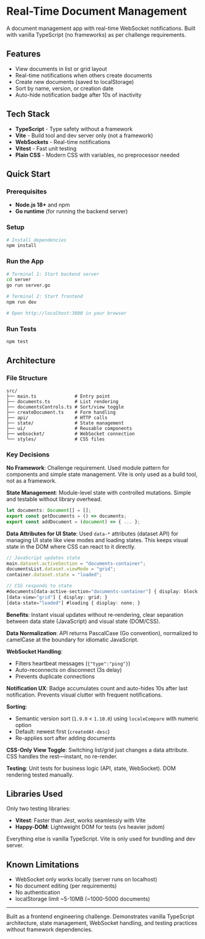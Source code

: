 # Real-Time Document Management

A document management app with real-time WebSocket notifications. Built with vanilla TypeScript (no frameworks) as per challenge requirements.

## Features

- View documents in list or grid layout
- Real-time notifications when others create documents
- Create new documents (saved to localStorage)
- Sort by name, version, or creation date
- Auto-hide notification badge after 10s of inactivity

## Tech Stack

- **TypeScript** - Type safety without a framework
- **Vite** - Build tool and dev server only (not a framework)
- **WebSockets** - Real-time notifications
- **Vitest** - Fast unit testing
- **Plain CSS** - Modern CSS with variables, no preprocessor needed

## Quick Start

### Prerequisites

- **Node.js 18+** and npm
- **Go runtime** (for running the backend server)

### Setup

```bash
# Install dependencies
npm install
```

### Run the App

```bash
# Terminal 1: Start backend server
cd server
go run server.go

# Terminal 2: Start frontend
npm run dev

# Open http://localhost:3000 in your browser
```

### Run Tests

```bash
npm test
```

## Architecture

### File Structure

```
src/
├── main.ts              # Entry point
├── documents.ts         # List rendering
├── documentsControls.ts # Sort/view toggle
├── createDocument.ts    # Form handling
├── api/                 # HTTP calls
├── state/               # State management
├── ui/                  # Reusable components
├── websocket/           # WebSocket connection
└── styles/              # CSS files
```

### Key Decisions

**No Framework**: Challenge requirement. Used module pattern for components and simple state management. Vite is only used as a build tool, not as a framework.

**State Management**: Module-level state with controlled mutations. Simple and testable without library overhead.

```typescript
let documents: Document[] = [];
export const getDocuments = () => documents;
export const addDocument = (document) => { ... };
```

**Data Attributes for UI State**: Used `data-*` attributes (dataset API) for managing UI state like view modes and loading states. This keeps visual state in the DOM where CSS can react to it directly.

```typescript
// JavaScript updates state
main.dataset.activeSection = "documents-container";
documentsList.dataset.viewMode = "grid";
container.dataset.state = "loaded";

// CSS responds to state
#documents[data-active-section="documents-container"] { display: block; }
[data-view="grid"] { display: grid; }
[data-state="loaded"] #loading { display: none; }
```

**Benefits**: Instant visual updates without re-rendering, clear separation between data state (JavaScript) and visual state (DOM/CSS).

**Data Normalization**: API returns PascalCase (Go convention), normalized to camelCase at the boundary for idiomatic JavaScript.

**WebSocket Handling**:

- Filters heartbeat messages (`{"type":"ping"}`)
- Auto-reconnects on disconnect (3s delay)
- Prevents duplicate connections

**Notification UX**: Badge accumulates count and auto-hides 10s after last notification. Prevents visual clutter with frequent notifications.

**Sorting**:

- Semantic version sort (`1.9.0` < `1.10.0`) using `localeCompare` with numeric option
- Default: newest first (`createdAt-desc`)
- Re-applies sort after adding documents

**CSS-Only View Toggle**: Switching list/grid just changes a data attribute. CSS handles the rest—instant, no re-render.

**Testing**: Unit tests for business logic (API, state, WebSocket). DOM rendering tested manually.

## Libraries Used

Only two testing libraries:

- **Vitest**: Faster than Jest, works seamlessly with Vite
- **Happy-DOM**: Lightweight DOM for tests (vs heavier jsdom)

Everything else is vanilla TypeScript. Vite is only used for bundling and dev server.

## Known Limitations

- WebSocket only works locally (server runs on localhost)
- No document editing (per requirements)
- No authentication
- localStorage limit ~5-10MB (~1000-5000 documents)

---

Built as a frontend engineering challenge. Demonstrates vanilla TypeScript architecture, state management, WebSocket handling, and testing practices without framework dependencies.
